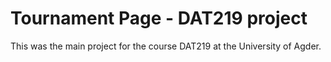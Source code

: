 # Tournament Page - DAT219 project
This was the main project for the course DAT219 at the University of Agder.
